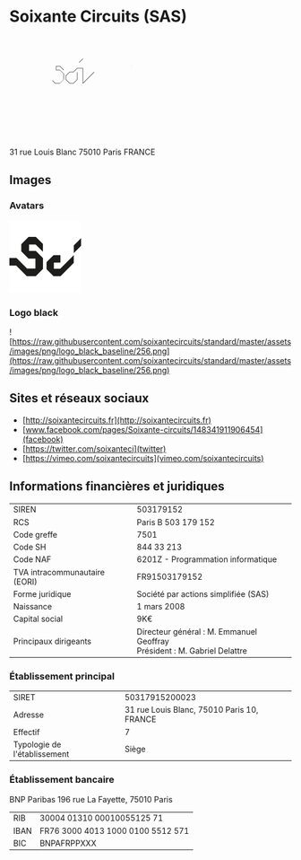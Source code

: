 # Soixante Circuits (SAS)

![anim](https://raw.githubusercontent.com/soixantecircuits/standard/master/assets/videos/anim__logo__2015.gif)


31 rue Louis Blanc
75010 Paris
FRANCE

## Images

### Avatars

<img src="https://raw.githubusercontent.com/soixantecircuits/standard/master/assets/images/avatar/logo_avatar_512.png" width="128">



### Logo black

![https://raw.githubusercontent.com/soixantecircuits/standard/master/assets/images/png/logo_black_baseline/256.png](https://raw.githubusercontent.com/soixantecircuits/standard/master/assets/images/png/logo_black_baseline/256.png)


## Sites et réseaux sociaux

- [http://soixantecircuits.fr](http://soixantecircuits.fr)
- [www.facebook.com/pages/Soixante-circuits/148341911906454](facebook)
- [https://twitter.com/soixanteci](twitter)
- [https://vimeo.com/soixantecircuits](vimeo.com/soixantecircuits)

## Informations financières et juridiques

|   |   |
|---|---|
| SIREN | 503179152 |
| RCS | Paris B 503 179 152 |
| Code greffe | 7501 |
| Code SH | 844 33 213 |
| Code NAF | 6201Z - Programmation informatique |
| TVA intracommunautaire (EORI) | FR91503179152 |
| Forme juridique | Société par actions simplifiée (SAS) |
| Naissance | 1 mars 2008 |
| Capital social | 9K€ |
| Principaux dirigeants | Directeur général : M. Emmanuel Geoffray <br/> Président : M. Gabriel Delattre |

### Établissement principal

|   |   |
|---|---|
| SIRET | 50317915200023 |
| Adresse | 31 rue Louis Blanc, 75010 Paris 10, FRANCE |
| Effectif | 7 |
| Typologie de l'établissement | Siège |


### Établissement bancaire

BNP Paribas
196 rue La Fayette,
75010 Paris

|   |   |
|---|---|
| RIB | 30004 01310 00010055125 71 |
| IBAN | FR76 3000 4013 1000 0100 5512 571 |
| BIC | BNPAFRPPXXX |
